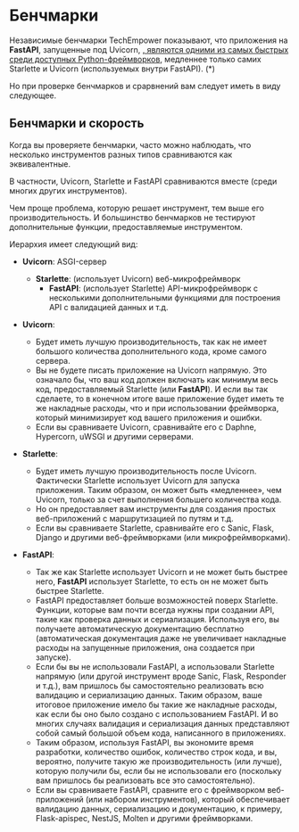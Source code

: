 # Бенчмарки

Независимые бенчмарки TechEmpower показывают, что приложения на **FastAPI**, запущенные под Uvicorn, <a href="https://www.techempower.com/benchmarks/#section=test&runid=7464e520-0dc2-473d-bd34-dbdfd7e85911&hw=ph&test=query&l=zijzen-7" class="external-link" target="_blank">, являются одними из самых быстрых среди доступных Python-фреймворков</a>, медленнее только самих Starlette и Uvicorn (используемых внутри FastAPI). (*)

Но при проверке бенчмарков и срарвнений вам следует иметь в виду следующее.

## Бенчмарки и скорость

Когда вы проверяете бенчмарки, часто можно наблюдать, что несколько инструментов разных типов сравниваются как эквивалентные.

В частности, Uvicorn, Starlette и FastAPI сравниваются вместе (среди многих других инструментов).

Чем проще проблема, которую решает инструмент, тем выше его производительность. И большинство бенчмарков не тестируют дополнительные функции, предоставляемые инструментом.

Иерархия имеет следующий вид:

* **Uvicorn**: ASGI-сервер
    * **Starlette**: (использует Uvicorn) веб-микрофреймворк
        * **FastAPI**: (использует Starlette) API-микрофреймворк с несколькими дополнительными функциями для построения API с валидацией данных и т.д.

* **Uvicorn**:
    * Будет иметь лучшую производительность, так как не имеет большого количества дополнительного кода, кроме самого сервера.
    * Вы не будете писать приложение на Uvicorn напрямую. Это означало бы, что ваш код должен включать как минимум весь 
    код, предоставляемый Starlette (или **FastAPI**). И если вы так сделаете, то в конечном итоге ваше приложение будет иметь те же накладные расходы, что и при использовании фреймворка, который минимизирует код вашего приложения и ошибки.
    * Если вы сравниваете Uvicorn, сравнивайте его с Daphne, Hypercorn, uWSGI и другими серверами.
* **Starlette**:
    * Будет иметь лучшую производительность после Uvicorn. Фактически Starlette использует Uvicorn для запуска приложения. Таким образом, он может быть «медленнее», чем Uvicorn, только за счет выполнения большего количества кода.
    * Но он предоставляет вам инструменты для создания простых веб-приложений с маршрутизацией по путям и т.д.
    * Если вы сравниваете Starlette, сравнивайте его с Sanic, Flask, Django и другими веб-фреймворками (или микрофреймворками).
* **FastAPI**:
    * Так же как Starlette использует Uvicorn и не может быть быстрее него, **FastAPI** использует Starlette, то есть он не может быть быстрее Starlette.
    * FastAPI предоставляет больше возможностей поверх Starlette. Функции, которые вам почти всегда нужны при создании API, такие как проверка данных и сериализация. Используя его, вы получаете автоматическую документацию бесплатно (автоматическая документация даже не увеличивает накладные расходы на запущенные приложения, она создается при запуске).
    * Если бы вы не использовали FastAPI, а использовали Starlette напрямую (или другой инструмент вроде Sanic, Flask, Responder и т.д.), вам пришлось бы самостоятельно реализовать всю валидацию и сериализацию данных. Таким образом, ваше итоговое приложение имело бы такие же накладные расходы, как если бы оно было создано с использованием FastAPI. И во многих случаях валидация и сериализация данных представляют собой самый большой объем кода, написанного в приложениях.
    * Таким образом, используя FastAPI, вы экономите время разработки, количество ошибок, количество строк кода, и вы, вероятно, получите такую же производительность (или лучше), которую получили бы, если бы не использовали его (поскольку вам пришлось бы реализовать все это самостоятельно).
    * Если вы сравниваете FastAPI, сравните его с фреймворком веб-приложений (или набором инструментов), который обеспечивает валидацию данных, сериализацию и документацию, к примеру, Flask-apispec, NestJS, Molten и другими фреймворками.
